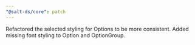 ```yaml
---
"@salt-ds/core": patch
---
```


Refactored the selected styling for Options to be more consistent.
Added missing font styling to Option and OptionGroup.
